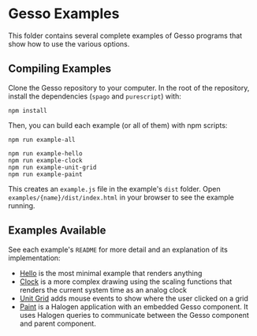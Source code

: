 # Gesso Examples

This folder contains several complete examples of Gesso programs that show how to use the various options.

## Compiling Examples

Clone the Gesso repository to your computer. In the root of the repository, install the dependencies (`spago` and `purescript`) with:

```
npm install
```

Then, you can build each example (or all of them) with npm scripts:

```
npm run example-all

npm run example-hello
npm run example-clock
npm run example-unit-grid
npm run example-paint
```

This creates an `example.js` file in the example's `dist` folder. Open `examples/{name}/dist/index.html` in your browser to see the example running.

## Examples Available

See each example's `README` for more detail and an explanation of its implementation:

- [Hello](https://github.com/smilack/purescript-gesso/tree/master/examples/hello) is the most minimal example that renders anything
- [Clock](https://github.com/smilack/purescript-gesso/tree/master/examples/clock) is a more complex drawing using the scaling functions that renders the current system time as an analog clock
- [Unit Grid](https://github.com/smilack/purescript-gesso/tree/master/examples/unit-grid) adds mouse events to show where the user clicked on a grid
- [Paint](https://github.com/smilack/purescript-gesso/tree/master/examples/paint) is a Halogen application with an embedded Gesso component. It uses Halogen queries to communicate between the Gesso component and parent component.
